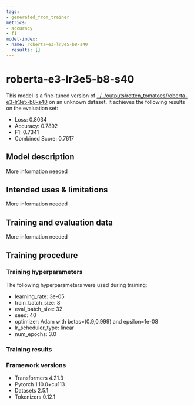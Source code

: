 ```yaml
---
tags:
- generated_from_trainer
metrics:
- accuracy
- f1
model-index:
- name: roberta-e3-lr3e5-b8-s40
  results: []
---
```


<!-- This model card has been generated automatically according to the information the Trainer had access to. You
should probably proofread and complete it, then remove this comment. -->

# roberta-e3-lr3e5-b8-s40

This model is a fine-tuned version of [../../outputs/rotten_tomatoes/roberta-e3-lr3e5-b8-s40](https://huggingface.co/../../outputs/rotten_tomatoes/roberta-e3-lr3e5-b8-s40) on an unknown dataset.
It achieves the following results on the evaluation set:
- Loss: 0.8034
- Accuracy: 0.7892
- F1: 0.7341
- Combined Score: 0.7617

## Model description

More information needed

## Intended uses & limitations

More information needed

## Training and evaluation data

More information needed

## Training procedure

### Training hyperparameters

The following hyperparameters were used during training:
- learning_rate: 3e-05
- train_batch_size: 8
- eval_batch_size: 32
- seed: 40
- optimizer: Adam with betas=(0.9,0.999) and epsilon=1e-08
- lr_scheduler_type: linear
- num_epochs: 3.0

### Training results



### Framework versions

- Transformers 4.21.3
- Pytorch 1.10.0+cu113
- Datasets 2.5.1
- Tokenizers 0.12.1
